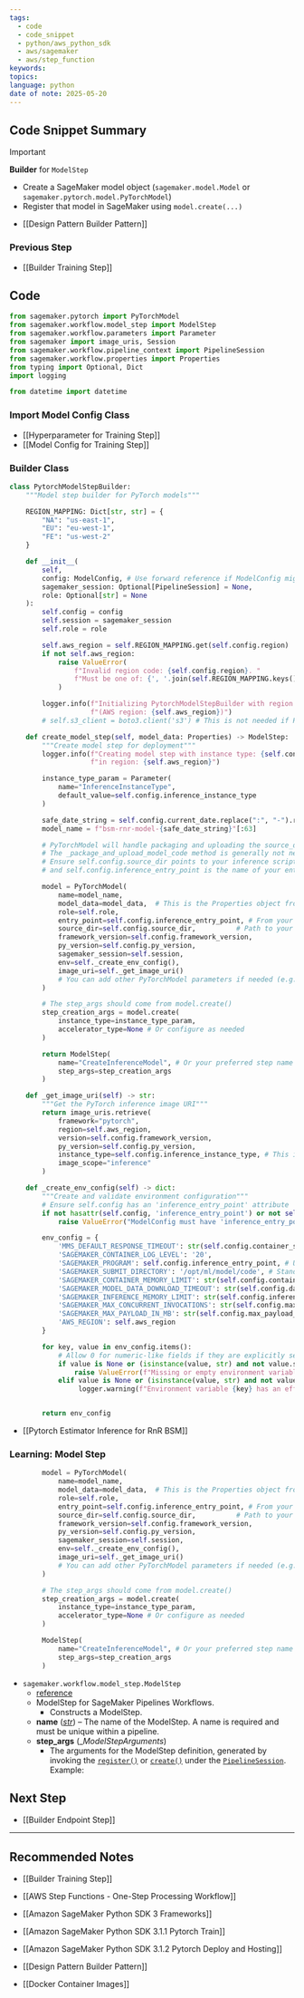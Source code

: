 ```yaml
---
tags:
  - code
  - code_snippet
  - python/aws_python_sdk
  - aws/sagemaker
  - aws/step_function
keywords: 
topics: 
language: python
date of note: 2025-05-20
---
```


## Code Snippet Summary

>[!important]
>**Builder** for `ModelStep`
>- Create a SageMaker model object (`sagemaker.model.Model` or `sagemaker.pytorch.model.PyTorchModel`)
>- Register that model in SageMaker using `model.create(...)`

- [[Design Pattern Builder Pattern]]


### Previous Step

- [[Builder Training Step]]

## Code


```python
from sagemaker.pytorch import PyTorchModel
from sagemaker.workflow.model_step import ModelStep
from sagemaker.workflow.parameters import Parameter
from sagemaker import image_uris, Session
from sagemaker.workflow.pipeline_context import PipelineSession
from sagemaker.workflow.properties import Properties
from typing import Optional, Dict
import logging

from datetime import datetime
```

### Import Model Config Class

- [[Hyperparameter for Training Step]]
- [[Model Config for Training Step]]

### Builder Class

```python
class PytorchModelStepBuilder:
    """Model step builder for PyTorch models"""

    REGION_MAPPING: Dict[str, str] = {
        "NA": "us-east-1",
        "EU": "eu-west-1",
        "FE": "us-west-2"
    }

    def __init__(
        self,
        config: ModelConfig, # Use forward reference if ModelConfig might not be defined yet
        sagemaker_session: Optional[PipelineSession] = None,
        role: Optional[str] = None
    ):
        self.config = config
        self.session = sagemaker_session
        self.role = role

        self.aws_region = self.REGION_MAPPING.get(self.config.region)
        if not self.aws_region:
            raise ValueError(
                f"Invalid region code: {self.config.region}. "
                f"Must be one of: {', '.join(self.REGION_MAPPING.keys())}"
            )

        logger.info(f"Initializing PytorchModelStepBuilder with region code: {self.config.region} "
                    f"(AWS region: {self.aws_region})")
        # self.s3_client = boto3.client('s3') # This is not needed if PyTorchModel handles source_dir

    def create_model_step(self, model_data: Properties) -> ModelStep:
        """Create model step for deployment"""
        logger.info(f"Creating model step with instance type: {self.config.inference_instance_type} "
                    f"in region: {self.aws_region}")

        instance_type_param = Parameter(
            name="InferenceInstanceType",
            default_value=self.config.inference_instance_type
        )

        safe_date_string = self.config.current_date.replace(":", "-").replace("T", "-").replace("Z", "")
        model_name = f"bsm-rnr-model-{safe_date_string}"[:63]

        # PyTorchModel will handle packaging and uploading the source_dir.
        # The _package_and_upload_model_code method is generally not needed here.
        # Ensure self.config.source_dir points to your inference scripts (e.g., directory containing inference.py)
        # and self.config.inference_entry_point is the name of your entry script (e.g., "inference.py").

        model = PyTorchModel(
            name=model_name,
            model_data=model_data,  # This is the Properties object from the training step
            role=self.role,
            entry_point=self.config.inference_entry_point, # From your _create_env_config, e.g., "inference.py"
            source_dir=self.config.source_dir,          # Path to your inference code directory
            framework_version=self.config.framework_version,
            py_version=self.config.py_version,
            sagemaker_session=self.session,
            env=self._create_env_config(),
            image_uri=self._get_image_uri()
            # You can add other PyTorchModel parameters if needed (e.g., dependencies)
        )

        # The step_args should come from model.create()
        step_creation_args = model.create(
            instance_type=instance_type_param,
            accelerator_type=None # Or configure as needed
        )

        return ModelStep(
            name="CreateInferenceModel", # Or your preferred step name
            step_args=step_creation_args
        )

    def _get_image_uri(self) -> str:
        """Get the PyTorch inference image URI"""
        return image_uris.retrieve(
            framework="pytorch",
            region=self.aws_region,
            version=self.config.framework_version,
            py_version=self.config.py_version,
            instance_type=self.config.inference_instance_type, # This instance type is for retrieving the image
            image_scope="inference"
        )

    def _create_env_config(self) -> dict:
        """Create and validate environment configuration"""
        # Ensure self.config has an 'inference_entry_point' attribute
        if not hasattr(self.config, 'inference_entry_point') or not self.config.inference_entry_point:
            raise ValueError("ModelConfig must have 'inference_entry_point' defined for creating environment configuration.")

        env_config = {
            'MMS_DEFAULT_RESPONSE_TIMEOUT': str(self.config.container_startup_health_check_timeout),
            'SAGEMAKER_CONTAINER_LOG_LEVEL': '20',
            'SAGEMAKER_PROGRAM': self.config.inference_entry_point, # Use the entry_point from config
            'SAGEMAKER_SUBMIT_DIRECTORY': '/opt/ml/model/code', # Standard path where source_dir content is placed
            'SAGEMAKER_CONTAINER_MEMORY_LIMIT': str(self.config.container_memory_limit),
            'SAGEMAKER_MODEL_DATA_DOWNLOAD_TIMEOUT': str(self.config.data_download_timeout),
            'SAGEMAKER_INFERENCE_MEMORY_LIMIT': str(self.config.inference_memory_limit),
            'SAGEMAKER_MAX_CONCURRENT_INVOCATIONS': str(self.config.max_concurrent_invocations),
            'SAGEMAKER_MAX_PAYLOAD_IN_MB': str(self.config.max_payload_size),
            'AWS_REGION': self.aws_region
        }

        for key, value in env_config.items():
            # Allow 0 for numeric-like fields if they are explicitly set, but not empty strings for critical paths.
            if value is None or (isinstance(value, str) and not value.strip() and key in ['SAGEMAKER_PROGRAM']):
                raise ValueError(f"Missing or empty environment variable value for critical key: {key}")
            elif value is None or (isinstance(value, str) and not value.strip()):
                 logger.warning(f"Environment variable {key} has an effectively empty value: '{value}'. This might be acceptable depending on the variable.")


        return env_config
```

- [[Pytorch Estimator Inference for RnR BSM]]

### Learning: Model Step

```python
        model = PyTorchModel(
            name=model_name,
            model_data=model_data,  # This is the Properties object from the training step
            role=self.role,
            entry_point=self.config.inference_entry_point, # From your _create_env_config, e.g., "inference.py"
            source_dir=self.config.source_dir,          # Path to your inference code directory
            framework_version=self.config.framework_version,
            py_version=self.config.py_version,
            sagemaker_session=self.session,
            env=self._create_env_config(),
            image_uri=self._get_image_uri()
            # You can add other PyTorchModel parameters if needed (e.g., dependencies)
        )

        # The step_args should come from model.create()
        step_creation_args = model.create(
            instance_type=instance_type_param,
            accelerator_type=None # Or configure as needed
        )

        ModelStep(
            name="CreateInferenceModel", # Or your preferred step name
            step_args=step_creation_args
        )
```


- `sagemaker.workflow.model_step.ModelStep`
	- [reference](https://sagemaker.readthedocs.io/en/stable/workflows/pipelines/sagemaker.workflow.pipelines.html#sagemaker.workflow.model_step.ModelStep)
	- ModelStep for SageMaker Pipelines Workflows.
		- Constructs a ModelStep.
	- **name** ([_str_](https://docs.python.org/3/library/stdtypes.html#str "(in Python v3.13)")) – The name of the ModelStep. A name is required and must be unique within a pipeline.
	- **step_args** (__ModelStepArguments_) 
		- The arguments for the ModelStep definition, generated by invoking the [`register()`](https://sagemaker.readthedocs.io/en/stable/api/inference/model.html#sagemaker.model.Model.register "sagemaker.model.Model.register") or [`create()`](https://sagemaker.readthedocs.io/en/stable/api/inference/model.html#sagemaker.model.Model.create "sagemaker.model.Model.create") under the [`PipelineSession`](https://sagemaker.readthedocs.io/en/stable/workflows/pipelines/sagemaker.workflow.pipelines.html#sagemaker.workflow.pipeline_context.PipelineSession "sagemaker.workflow.pipeline_context.PipelineSession"). Example:




## Next Step

- [[Builder Endpoint Step]]


-----------
##  Recommended Notes

- [[Builder Training Step]]

- [[AWS Step Functions - One-Step Processing Workflow]]
- [[Amazon SageMaker Python SDK 3 Frameworks]]
- [[Amazon SageMaker Python SDK 3.1.1 Pytorch Train]]
- [[Amazon SageMaker Python SDK 3.1.2 Pytorch Deploy and Hosting]]


- [[Design Pattern Builder Pattern]]
- [[Docker Container Images]]
